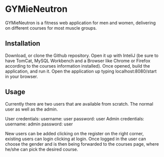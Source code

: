 # GYMieNeutron

GYMieNeutron is a fitness web application for men and women, delivering on different courses for most muscle groups.

## Installation

Download, or clone the Github repository. Open it up with InteliJ (be sure to have TomCat, MySQL Workbench and a Browser like Chrome or Firefox
according to the courses information installed). Once opened, build the application, and run it. Open the application up typing localhost:8080/start
in your browser. 

## Usage

Currently there are two users that are available from scratch. The normal user as well as the admin. 

User credentials: username: user password: user
Admin credentials: username: admin password: user

New users can be added clicking on the register on the right corner, existing users can login clicking at login. Once logged in the user can 
choose the gender and is then being forwarded to the courses page, where he/she can pick the desired course. 